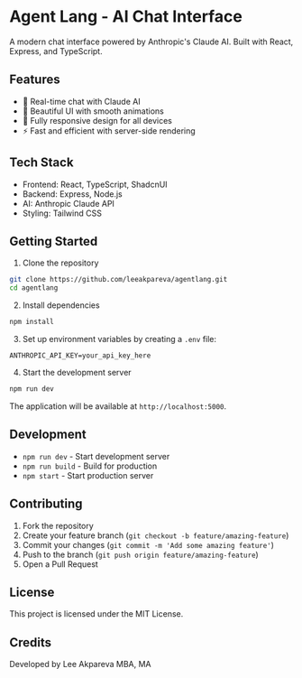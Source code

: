 # Agent Lang - AI Chat Interface

A modern chat interface powered by Anthropic's Claude AI. Built with React, Express, and TypeScript.

## Features

- 🤖 Real-time chat with Claude AI
- 💫 Beautiful UI with smooth animations
- 📱 Fully responsive design for all devices
- ⚡ Fast and efficient with server-side rendering

## Tech Stack

- Frontend: React, TypeScript, ShadcnUI
- Backend: Express, Node.js
- AI: Anthropic Claude API
- Styling: Tailwind CSS

## Getting Started

1. Clone the repository
```bash
git clone https://github.com/leeakpareva/agentlang.git
cd agentlang
```

2. Install dependencies
```bash
npm install
```

3. Set up environment variables by creating a `.env` file:
```
ANTHROPIC_API_KEY=your_api_key_here
```

4. Start the development server
```bash
npm run dev
```

The application will be available at `http://localhost:5000`.

## Development

- `npm run dev` - Start development server
- `npm run build` - Build for production
- `npm start` - Start production server

## Contributing

1. Fork the repository
2. Create your feature branch (`git checkout -b feature/amazing-feature`)
3. Commit your changes (`git commit -m 'Add some amazing feature'`)
4. Push to the branch (`git push origin feature/amazing-feature`)
5. Open a Pull Request

## License

This project is licensed under the MIT License.

## Credits

Developed by Lee Akpareva MBA, MA
